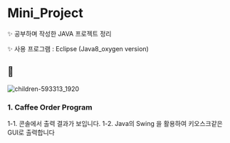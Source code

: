 # Mini_Project

✨ 공부하며 작성한 JAVA 프로젝트 정리

✨ 사용 프로그램
: Eclipse (Java8_oxygen version)

## 🌱

![children-593313_1920](https://user-images.githubusercontent.com/51469989/111755480-7c07ca00-88dc-11eb-9e09-091ca9c46fed.jpg)

### 1. Caffee Order Program
1-1. 콘솔에서 출력 결과가 보입니다.
1-2. Java의 Swing 을 활용하여 키오스크같은 GUI로 출력합니다
